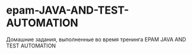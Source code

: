 # epam-JAVA-AND-TEST-AUTOMATION
Домашние задания, выполненные во время тренинга EPAM  JAVA AND TEST AUTOMATION

